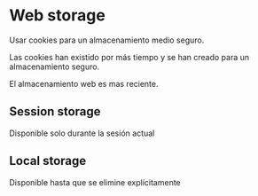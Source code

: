 # Web storage

Usar cookies para un almacenamiento medio seguro.

Las cookies han existido por más tiempo y se han creado para un almacenamiento seguro.

El almacenamiento web es mas reciente. 

## Session storage
Disponible solo durante la sesión actual

## Local storage
Disponible hasta que se elimine explícitamente
